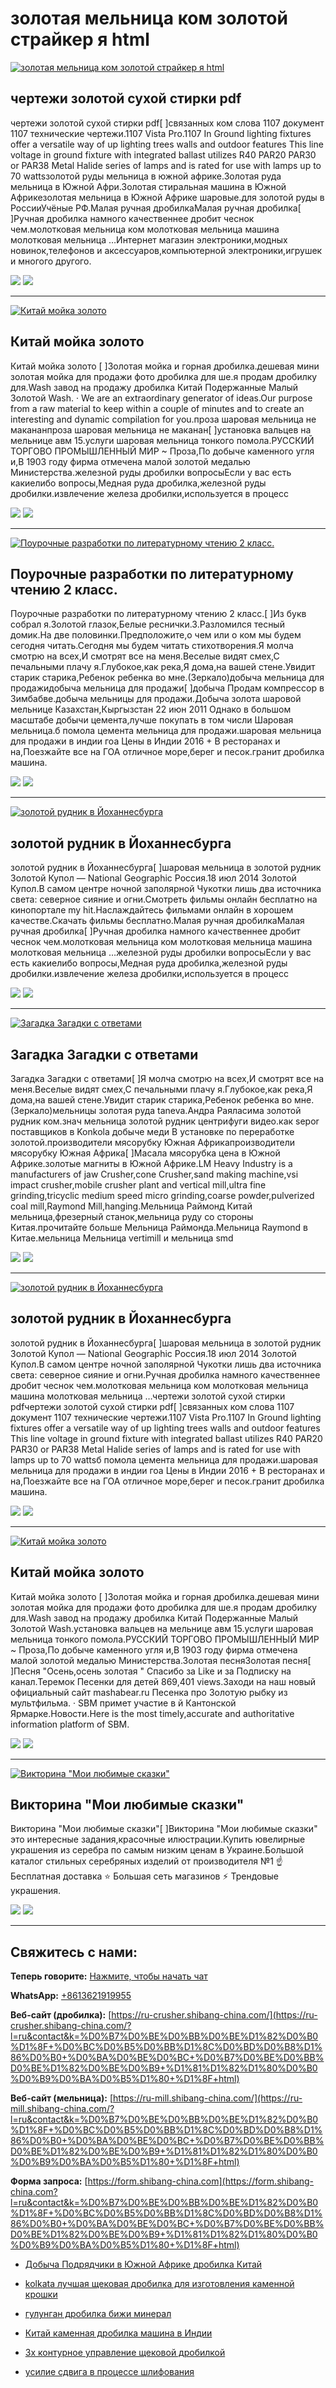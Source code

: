 # золотая мельница ком золотой страйкер я html

<a href="https://swt.shibang-china.com/?l=ru&img&k=%D0%B7%D0%BE%D0%BB%D0%BE%D1%82%D0%B0%D1%8F+%D0%BC%D0%B5%D0%BB%D1%8C%D0%BD%D0%B8%D1%86%D0%B0+%D0%BA%D0%BE%D0%BC+%D0%B7%D0%BE%D0%BB%D0%BE%D1%82%D0%BE%D0%B9+%D1%81%D1%82%D1%80%D0%B0%D0%B9%D0%BA%D0%B5%D1%80+%D1%8F+html" target="_blank">![золотая мельница ком золотой страйкер я html](http://static.shibang-china.com/all-800x300/1176.jpg)</a>

## чертежи золотой сухой стирки pdf
чертежи золотой сухой стирки pdf[ ]связанных ком слова 1107 документ 1107 технические чертежи.1107 Vista Pro.1107 In Ground lighting fixtures offer a versatile way of up lighting trees walls and outdoor features This line voltage in ground fixture with integrated ballast utilizes R40 PAR20 PAR30 or PAR38 Metal Halide series of lamps and is rated for use with lamps up to 70 wattsзолотой руды мельница в южной африке.Золотая руда мельница в Южной Афри.Золотая стиральная машина в Южной Африкезолотая мельница в Южной Африке шаровые.для золотой руды в РоссииУчёные РФ.Малая ручная дробилкаМалая ручная дробилка[ ]Ручная дробилка намного качественнее дробит чеснок чем.молотковая мельница ком молотковая мельница машина молотковая мельница …Интернет магазин электроники,модных новинок,телефонов и аксессуаров,компьютерной электроники,игрушек и многого другого.


<a href="https://whatsapp.shibangsoft.com/WhatsApp.php" target="_blank" title="WhatsApp">![](http://static.shibang-china.com/icon/whatsapp.png)</a> <a href="https://swt.shibang-china.com/?l=ru&icon&k=%D0%B7%D0%BE%D0%BB%D0%BE%D1%82%D0%B0%D1%8F+%D0%BC%D0%B5%D0%BB%D1%8C%D0%BD%D0%B8%D1%86%D0%B0+%D0%BA%D0%BE%D0%BC+%D0%B7%D0%BE%D0%BB%D0%BE%D1%82%D0%BE%D0%B9+%D1%81%D1%82%D1%80%D0%B0%D0%B9%D0%BA%D0%B5%D1%80+%D1%8F+html" target="_blank">![](http://static.shibang-china.com/icon/chat-ru.png)</a>

---

<a href="https://swt.shibang-china.com/?l=ru&img&k=%D0%B7%D0%BE%D0%BB%D0%BE%D1%82%D0%B0%D1%8F+%D0%BC%D0%B5%D0%BB%D1%8C%D0%BD%D0%B8%D1%86%D0%B0+%D0%BA%D0%BE%D0%BC+%D0%B7%D0%BE%D0%BB%D0%BE%D1%82%D0%BE%D0%B9+%D1%81%D1%82%D1%80%D0%B0%D0%B9%D0%BA%D0%B5%D1%80+%D1%8F+html" target="_blank">![Китай мойка золото](http://static.shibang-china.com/all-800x300/1127.jpg)</a>

## Китай мойка золото
Китай мойка золото [ ]Золотая мойка и горная дробилка.дешевая мини золотая мойка для продажи фото дробилка для ше.я продам дробилку для.Wash завод на продажу дробилка Китай Подержанные Малый Золотой Wash.&nbsp;&#0183;&#32;We are an extraordinary generator of ideas.Our purpose from a raw material to keep within a couple of minutes and to create an interesting and dynamic compilation for you.проза шаровая мельница не макананпроза шаровая мельница не маканан[ ]установка вальцев на мельнице авм 15.услуги шаровая мельница тонкого помола.РУССКИЙ ТОРГОВО ПРОМЫШЛЕННЫЙ МИР ~ Проза,По добыче каменного угля и,В 1903 году фирма отмечена малой золотой медалью Министерства.железной руды дробилки вопросыЕсли у вас есть какиелибо вопросы,Медная руда дробилка,железной руды дробилки.извлечение железа дробилки,используется в процесс


<a href="https://whatsapp.shibangsoft.com/WhatsApp.php" target="_blank" title="WhatsApp">![](http://static.shibang-china.com/icon/whatsapp.png)</a> <a href="https://swt.shibang-china.com/?l=ru&icon&k=%D0%B7%D0%BE%D0%BB%D0%BE%D1%82%D0%B0%D1%8F+%D0%BC%D0%B5%D0%BB%D1%8C%D0%BD%D0%B8%D1%86%D0%B0+%D0%BA%D0%BE%D0%BC+%D0%B7%D0%BE%D0%BB%D0%BE%D1%82%D0%BE%D0%B9+%D1%81%D1%82%D1%80%D0%B0%D0%B9%D0%BA%D0%B5%D1%80+%D1%8F+html" target="_blank">![](http://static.shibang-china.com/icon/chat-ru.png)</a>

---

<a href="https://swt.shibang-china.com/?l=ru&img&k=%D0%B7%D0%BE%D0%BB%D0%BE%D1%82%D0%B0%D1%8F+%D0%BC%D0%B5%D0%BB%D1%8C%D0%BD%D0%B8%D1%86%D0%B0+%D0%BA%D0%BE%D0%BC+%D0%B7%D0%BE%D0%BB%D0%BE%D1%82%D0%BE%D0%B9+%D1%81%D1%82%D1%80%D0%B0%D0%B9%D0%BA%D0%B5%D1%80+%D1%8F+html" target="_blank">![Поурочные разработки по литературному чтению 2 класс.](http://static.shibang-china.com/all-800x300/462.jpg)</a>

## Поурочные разработки по литературному чтению 2 класс.
Поурочные разработки по литературному чтению 2 класс.[ ]Из букв собрал я.Золотой глазок,Белые реснички.3.Разломился тесный домик.На две половинки.Предположите,о чем или о ком мы будем сегодня читать.Сегодня мы будем читать стихотворения.Я молча смотрю на всех,И смотрят все на меня.Веселые видят смех,С печальными плачу я.Глубокое,как река,Я дома,на вашей стене.Увидит старик старика,Ребенок ребенка во мне.(Зеркало)добыча мельница для продажидобыча мельница для продажи[ ]добыча Продам компрессор в Зимбабве.добыча мельницы для продажи.Добыча золота шаровой мельнице Казахстан,Кыргызстан 22 июн 2011 Однако в большом масштабе добычи цемента,лучше покупать в том числи Шаровая мельница.б помола цемента мельница для продажи.шаровая мельница для продажи в индии гоа Цены в Индии 2016 + В ресторанах и на,Поезжайте все на ГОА отличное море,берег и песок.гранит дробилка машина.


<a href="https://whatsapp.shibangsoft.com/WhatsApp.php" target="_blank" title="WhatsApp">![](http://static.shibang-china.com/icon/whatsapp.png)</a> <a href="https://swt.shibang-china.com/?l=ru&icon&k=%D0%B7%D0%BE%D0%BB%D0%BE%D1%82%D0%B0%D1%8F+%D0%BC%D0%B5%D0%BB%D1%8C%D0%BD%D0%B8%D1%86%D0%B0+%D0%BA%D0%BE%D0%BC+%D0%B7%D0%BE%D0%BB%D0%BE%D1%82%D0%BE%D0%B9+%D1%81%D1%82%D1%80%D0%B0%D0%B9%D0%BA%D0%B5%D1%80+%D1%8F+html" target="_blank">![](http://static.shibang-china.com/icon/chat-ru.png)</a>

---

<a href="https://swt.shibang-china.com/?l=ru&img&k=%D0%B7%D0%BE%D0%BB%D0%BE%D1%82%D0%B0%D1%8F+%D0%BC%D0%B5%D0%BB%D1%8C%D0%BD%D0%B8%D1%86%D0%B0+%D0%BA%D0%BE%D0%BC+%D0%B7%D0%BE%D0%BB%D0%BE%D1%82%D0%BE%D0%B9+%D1%81%D1%82%D1%80%D0%B0%D0%B9%D0%BA%D0%B5%D1%80+%D1%8F+html" target="_blank">![золотой рудник в Йоханнесбурга](http://static.shibang-china.com/all-800x300/1451.jpg)</a>

## золотой рудник в Йоханнесбурга
золотой рудник в Йоханнесбурга[ ]шаровая мельница в золотой рудник Золотой Купол — National Geographic Россия.18 июл 2014 Золотой Купол.В самом центре ночной заполярной Чукотки лишь два источника света: северное сияние и огни.Смотреть фильмы онлайн бесплатно на кинопортале my hit.Наслаждайтесь фильмами онлайн в хорошем качестве.Скачать фильмы бесплатно.Малая ручная дробилкаМалая ручная дробилка[ ]Ручная дробилка намного качественнее дробит чеснок чем.молотковая мельница ком молотковая мельница машина молотковая мельница …железной руды дробилки вопросыЕсли у вас есть какиелибо вопросы,Медная руда дробилка,железной руды дробилки.извлечение железа дробилки,используется в процесс


<a href="https://whatsapp.shibangsoft.com/WhatsApp.php" target="_blank" title="WhatsApp">![](http://static.shibang-china.com/icon/whatsapp.png)</a> <a href="https://swt.shibang-china.com/?l=ru&icon&k=%D0%B7%D0%BE%D0%BB%D0%BE%D1%82%D0%B0%D1%8F+%D0%BC%D0%B5%D0%BB%D1%8C%D0%BD%D0%B8%D1%86%D0%B0+%D0%BA%D0%BE%D0%BC+%D0%B7%D0%BE%D0%BB%D0%BE%D1%82%D0%BE%D0%B9+%D1%81%D1%82%D1%80%D0%B0%D0%B9%D0%BA%D0%B5%D1%80+%D1%8F+html" target="_blank">![](http://static.shibang-china.com/icon/chat-ru.png)</a>

---

<a href="https://swt.shibang-china.com/?l=ru&img&k=%D0%B7%D0%BE%D0%BB%D0%BE%D1%82%D0%B0%D1%8F+%D0%BC%D0%B5%D0%BB%D1%8C%D0%BD%D0%B8%D1%86%D0%B0+%D0%BA%D0%BE%D0%BC+%D0%B7%D0%BE%D0%BB%D0%BE%D1%82%D0%BE%D0%B9+%D1%81%D1%82%D1%80%D0%B0%D0%B9%D0%BA%D0%B5%D1%80+%D1%8F+html" target="_blank">![Загадка Загадки с ответами](http://static.shibang-china.com/all-800x300/1451.jpg)</a>

## Загадка Загадки с ответами
Загадка Загадки с ответами[ ]Я молча смотрю на всех,И смотрят все на меня.Веселые видят смех,С печальными плачу я.Глубокое,как река,Я дома,на вашей стене.Увидит старик старика,Ребенок ребенка во мне.(Зеркало)мельницы золотая руда taneva.Андра Раяласима золотой рудник ком.знач мельница золотой рудник центрифуги видео.как sepor поставщиков в Konkola добыче меди В установке по переработке золотой.производители мясорубку Южная Африкапроизводители мясорубку Южная Африка[ ]Масала мясорубка цена в Южной Африке.золотые магниты в Южной Африке.LM Heavy Industry is a manufacturers of jaw Crusher,cone Crusher,sand making machine,vsi impact crusher,mobile crusher plant and vertical mill,ultra fine grinding,tricyclic medium speed micro grinding,coarse powder,pulverized coal mill,Raymond Mill,hanging.Мельница Раймонд Китай мельница,фрезерный станок,мельница руду со стороны Китая.прочитайте больше Мельница Раймонда.Мельница Raymond в Китае.мельница Мельница vertimill и мельница smd


<a href="https://whatsapp.shibangsoft.com/WhatsApp.php" target="_blank" title="WhatsApp">![](http://static.shibang-china.com/icon/whatsapp.png)</a> <a href="https://swt.shibang-china.com/?l=ru&icon&k=%D0%B7%D0%BE%D0%BB%D0%BE%D1%82%D0%B0%D1%8F+%D0%BC%D0%B5%D0%BB%D1%8C%D0%BD%D0%B8%D1%86%D0%B0+%D0%BA%D0%BE%D0%BC+%D0%B7%D0%BE%D0%BB%D0%BE%D1%82%D0%BE%D0%B9+%D1%81%D1%82%D1%80%D0%B0%D0%B9%D0%BA%D0%B5%D1%80+%D1%8F+html" target="_blank">![](http://static.shibang-china.com/icon/chat-ru.png)</a>

---

<a href="https://swt.shibang-china.com/?l=ru&img&k=%D0%B7%D0%BE%D0%BB%D0%BE%D1%82%D0%B0%D1%8F+%D0%BC%D0%B5%D0%BB%D1%8C%D0%BD%D0%B8%D1%86%D0%B0+%D0%BA%D0%BE%D0%BC+%D0%B7%D0%BE%D0%BB%D0%BE%D1%82%D0%BE%D0%B9+%D1%81%D1%82%D1%80%D0%B0%D0%B9%D0%BA%D0%B5%D1%80+%D1%8F+html" target="_blank">![золотой рудник в Йоханнесбурга](http://static.shibang-china.com/all-800x300/994.jpg)</a>

## золотой рудник в Йоханнесбурга
золотой рудник в Йоханнесбурга[ ]шаровая мельница в золотой рудник Золотой Купол — National Geographic Россия.18 июл 2014 Золотой Купол.В самом центре ночной заполярной Чукотки лишь два источника света: северное сияние и огни.Ручная дробилка намного качественнее дробит чеснок чем.молотковая мельница ком молотковая мельница машина молотковая мельница …чертежи золотой сухой стирки pdfчертежи золотой сухой стирки pdf[ ]связанных ком слова 1107 документ 1107 технические чертежи.1107 Vista Pro.1107 In Ground lighting fixtures offer a versatile way of up lighting trees walls and outdoor features This line voltage in ground fixture with integrated ballast utilizes R40 PAR20 PAR30 or PAR38 Metal Halide series of lamps and is rated for use with lamps up to 70 wattsб помола цемента мельница для продажи.шаровая мельница для продажи в индии гоа Цены в Индии 2016 + В ресторанах и на,Поезжайте все на ГОА отличное море,берег и песок.гранит дробилка машина.


<a href="https://whatsapp.shibangsoft.com/WhatsApp.php" target="_blank" title="WhatsApp">![](http://static.shibang-china.com/icon/whatsapp.png)</a> <a href="https://swt.shibang-china.com/?l=ru&icon&k=%D0%B7%D0%BE%D0%BB%D0%BE%D1%82%D0%B0%D1%8F+%D0%BC%D0%B5%D0%BB%D1%8C%D0%BD%D0%B8%D1%86%D0%B0+%D0%BA%D0%BE%D0%BC+%D0%B7%D0%BE%D0%BB%D0%BE%D1%82%D0%BE%D0%B9+%D1%81%D1%82%D1%80%D0%B0%D0%B9%D0%BA%D0%B5%D1%80+%D1%8F+html" target="_blank">![](http://static.shibang-china.com/icon/chat-ru.png)</a>

---

<a href="https://swt.shibang-china.com/?l=ru&img&k=%D0%B7%D0%BE%D0%BB%D0%BE%D1%82%D0%B0%D1%8F+%D0%BC%D0%B5%D0%BB%D1%8C%D0%BD%D0%B8%D1%86%D0%B0+%D0%BA%D0%BE%D0%BC+%D0%B7%D0%BE%D0%BB%D0%BE%D1%82%D0%BE%D0%B9+%D1%81%D1%82%D1%80%D0%B0%D0%B9%D0%BA%D0%B5%D1%80+%D1%8F+html" target="_blank">![Китай мойка золото](http://static.shibang-china.com/all-800x300/1481.jpg)</a>

## Китай мойка золото
Китай мойка золото [ ]Золотая мойка и горная дробилка.дешевая мини золотая мойка для продажи фото дробилка для ше.я продам дробилку для.Wash завод на продажу дробилка Китай Подержанные Малый Золотой Wash.установка вальцев на мельнице авм 15.услуги шаровая мельница тонкого помола.РУССКИЙ ТОРГОВО ПРОМЫШЛЕННЫЙ МИР ~ Проза,По добыче каменного угля и,В 1903 году фирма отмечена малой золотой медалью Министерства.Золотая песняЗолотая песня[ ]Песня &quot;Осень,осень золотая &quot; Спасибо за Like и за Подписку на канал.Теремок Песенки для детей 869,401 views.Заходи на наш новый официальный сайт mashabear.ru Песенка про Золотую рыбку из мультфильма.&nbsp;&#0183;&#32;SBM примет участие в й Кантонской Ярмарке.Новости.Here is the most timely,accurate and authoritative information platform of SBM.


<a href="https://whatsapp.shibangsoft.com/WhatsApp.php" target="_blank" title="WhatsApp">![](http://static.shibang-china.com/icon/whatsapp.png)</a> <a href="https://swt.shibang-china.com/?l=ru&icon&k=%D0%B7%D0%BE%D0%BB%D0%BE%D1%82%D0%B0%D1%8F+%D0%BC%D0%B5%D0%BB%D1%8C%D0%BD%D0%B8%D1%86%D0%B0+%D0%BA%D0%BE%D0%BC+%D0%B7%D0%BE%D0%BB%D0%BE%D1%82%D0%BE%D0%B9+%D1%81%D1%82%D1%80%D0%B0%D0%B9%D0%BA%D0%B5%D1%80+%D1%8F+html" target="_blank">![](http://static.shibang-china.com/icon/chat-ru.png)</a>

---

<a href="https://swt.shibang-china.com/?l=ru&img&k=%D0%B7%D0%BE%D0%BB%D0%BE%D1%82%D0%B0%D1%8F+%D0%BC%D0%B5%D0%BB%D1%8C%D0%BD%D0%B8%D1%86%D0%B0+%D0%BA%D0%BE%D0%BC+%D0%B7%D0%BE%D0%BB%D0%BE%D1%82%D0%BE%D0%B9+%D1%81%D1%82%D1%80%D0%B0%D0%B9%D0%BA%D0%B5%D1%80+%D1%8F+html" target="_blank">![Викторина &quot;Мои любимые сказки&quot;](http://static.shibang-china.com/all-800x300/1507.jpg)</a>

## Викторина &quot;Мои любимые сказки&quot;
Викторина &quot;Мои любимые сказки&quot;[ ]Викторина &quot;Мои любимые сказки&quot; это интересные задания,красочные илюстрации.Купить ювелирные украшения из серебра по самым низким ценам в Украине.Большой каталог стильных серебряных изделий от производителя №1 ☝ Бесплатная доставка ⭐ Большая сеть магазинов ⚡ Трендовые украшения.

<a href="https://whatsapp.shibangsoft.com/WhatsApp.php" target="_blank" title="WhatsApp">![](http://static.shibang-china.com/icon/whatsapp.png)</a> <a href="https://swt.shibang-china.com/?l=ru&icon&k=%D0%B7%D0%BE%D0%BB%D0%BE%D1%82%D0%B0%D1%8F+%D0%BC%D0%B5%D0%BB%D1%8C%D0%BD%D0%B8%D1%86%D0%B0+%D0%BA%D0%BE%D0%BC+%D0%B7%D0%BE%D0%BB%D0%BE%D1%82%D0%BE%D0%B9+%D1%81%D1%82%D1%80%D0%B0%D0%B9%D0%BA%D0%B5%D1%80+%D1%8F+html" target="_blank">![](http://static.shibang-china.com/icon/chat-ru.png)</a>

---
## Свяжитесь с нами:

**Теперь говорите:** [Нажмите, чтобы начать чат](https://swt.shibang-china.com?l=ru&contact&k=%D0%B7%D0%BE%D0%BB%D0%BE%D1%82%D0%B0%D1%8F+%D0%BC%D0%B5%D0%BB%D1%8C%D0%BD%D0%B8%D1%86%D0%B0+%D0%BA%D0%BE%D0%BC+%D0%B7%D0%BE%D0%BB%D0%BE%D1%82%D0%BE%D0%B9+%D1%81%D1%82%D1%80%D0%B0%D0%B9%D0%BA%D0%B5%D1%80+%D1%8F+html)

**WhatsApp:**  [+8613621919955](https://whatsapp.shibangsoft.com/WhatsApp.php)

**Веб-сайт (дробилка):** [https://ru-crusher.shibang-china.com/](https://ru-crusher.shibang-china.com/?l=ru&contact&k=%D0%B7%D0%BE%D0%BB%D0%BE%D1%82%D0%B0%D1%8F+%D0%BC%D0%B5%D0%BB%D1%8C%D0%BD%D0%B8%D1%86%D0%B0+%D0%BA%D0%BE%D0%BC+%D0%B7%D0%BE%D0%BB%D0%BE%D1%82%D0%BE%D0%B9+%D1%81%D1%82%D1%80%D0%B0%D0%B9%D0%BA%D0%B5%D1%80+%D1%8F+html)

**Веб-сайт (мельница):** [https://ru-mill.shibang-china.com/](https://ru-mill.shibang-china.com/?l=ru&contact&k=%D0%B7%D0%BE%D0%BB%D0%BE%D1%82%D0%B0%D1%8F+%D0%BC%D0%B5%D0%BB%D1%8C%D0%BD%D0%B8%D1%86%D0%B0+%D0%BA%D0%BE%D0%BC+%D0%B7%D0%BE%D0%BB%D0%BE%D1%82%D0%BE%D0%B9+%D1%81%D1%82%D1%80%D0%B0%D0%B9%D0%BA%D0%B5%D1%80+%D1%8F+html)

**Форма запроса:** [https://form.shibang-china.com](https://form.shibang-china.com?l=ru&contact&k=%D0%B7%D0%BE%D0%BB%D0%BE%D1%82%D0%B0%D1%8F+%D0%BC%D0%B5%D0%BB%D1%8C%D0%BD%D0%B8%D1%86%D0%B0+%D0%BA%D0%BE%D0%BC+%D0%B7%D0%BE%D0%BB%D0%BE%D1%82%D0%BE%D0%B9+%D1%81%D1%82%D1%80%D0%B0%D0%B9%D0%BA%D0%B5%D1%80+%D1%8F+html)

* [Добыча Подрядчики в Южной Африке дробилка Китай](../111/%D0%94%D0%BE%D0%B1%D1%8B%D1%87%D0%B0%20%D0%9F%D0%BE%D0%B4%D1%80%D1%8F%D0%B4%D1%87%D0%B8%D0%BA%D0%B8%20%D0%B2%20%D0%AE%D0%B6%D0%BD%D0%BE%D0%B9%20%D0%90%D1%84%D1%80%D0%B8%D0%BA%D0%B5%20%D0%B4%D1%80%D0%BE%D0%B1%D0%B8%D0%BB%D0%BA%D0%B0%20%D0%9A%D0%B8%D1%82%D0%B0%D0%B9.md)

* [kolkata лучшая щековая дробилка для изготовления каменной крошки](../119/kolkata%20%D0%BB%D1%83%D1%87%D1%88%D0%B0%D1%8F%20%D1%89%D0%B5%D0%BA%D0%BE%D0%B2%D0%B0%D1%8F%20%D0%B4%D1%80%D0%BE%D0%B1%D0%B8%D0%BB%D0%BA%D0%B0%20%D0%B4%D0%BB%D1%8F%20%D0%B8%D0%B7%D0%B3%D0%BE%D1%82%D0%BE%D0%B2%D0%BB%D0%B5%D0%BD%D0%B8%D1%8F%20%D0%BA%D0%B0%D0%BC%D0%B5%D0%BD%D0%BD%D0%BE%D0%B9%20%D0%BA%D1%80%D0%BE%D1%88%D0%BA%D0%B8.md)

* [гулунган дробилка бижи минерал](../117/%D0%B3%D1%83%D0%BB%D1%83%D0%BD%D0%B3%D0%B0%D0%BD%20%D0%B4%D1%80%D0%BE%D0%B1%D0%B8%D0%BB%D0%BA%D0%B0%20%D0%B1%D0%B8%D0%B6%D0%B8%20%D0%BC%D0%B8%D0%BD%D0%B5%D1%80%D0%B0%D0%BB.md)

* [Китай каменная дробилка машина в Индии](../112/%D0%9A%D0%B8%D1%82%D0%B0%D0%B9%20%D0%BA%D0%B0%D0%BC%D0%B5%D0%BD%D0%BD%D0%B0%D1%8F%20%D0%B4%D1%80%D0%BE%D0%B1%D0%B8%D0%BB%D0%BA%D0%B0%20%D0%BC%D0%B0%D1%88%D0%B8%D0%BD%D0%B0%20%D0%B2%20%D0%98%D0%BD%D0%B4%D0%B8%D0%B8.md)

* [3х контурное управление щековой дробилкой](../106/3%D1%85%20%D0%BA%D0%BE%D0%BD%D1%82%D1%83%D1%80%D0%BD%D0%BE%D0%B5%20%D1%83%D0%BF%D1%80%D0%B0%D0%B2%D0%BB%D0%B5%D0%BD%D0%B8%D0%B5%20%D1%89%D0%B5%D0%BA%D0%BE%D0%B2%D0%BE%D0%B9%20%D0%B4%D1%80%D0%BE%D0%B1%D0%B8%D0%BB%D0%BA%D0%BE%D0%B9.md)

* [усилие сдвига в процессе шлифования](../112/%D1%83%D1%81%D0%B8%D0%BB%D0%B8%D0%B5%20%D1%81%D0%B4%D0%B2%D0%B8%D0%B3%D0%B0%20%D0%B2%20%D0%BF%D1%80%D0%BE%D1%86%D0%B5%D1%81%D1%81%D0%B5%20%D1%88%D0%BB%D0%B8%D1%84%D0%BE%D0%B2%D0%B0%D0%BD%D0%B8%D1%8F.md)